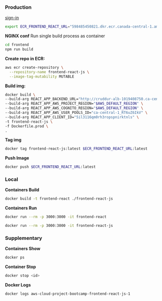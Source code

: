
### Production

[sign-in](../bin/ecr/sign-in)

```sh
export ECR_FRONTEND_REACT_URL="598485450821.dkr.ecr.canada-central-1.amazonaws.com/frontend-react-js"
```


**NGINX conf**
Run single build process as container

```sh
cd frontend
npm run build
```


**Create repo in ECR:**

```sh
aws ecr create-repository \
  --repository-name frontend-react-js \
  --image-tag-mutability MUTABLE
```


**Build img:**

```sh
docker build \
--build-arg REACT_APP_BACKEND_URL="http://cruddur-alb-1019408750.ca-central-1.elb.amazonaws.com:4567" \
--build-arg REACT_APP_AWS_PROJECT_REGION="$AWS_DEFAULT_REGION" \
--build-arg REACT_APP_AWS_COGNITO_REGION="$AWS_DEFAULT_REGION" \
--build-arg REACT_APP_AWS_USER_POOLS_ID="ca-central-1_RT6uZ6IkV" \
--build-arg REACT_APP_CLIENT_ID="5il3116qm0rh3ropspnirktnls" \
-t frontend-react-js \
-f Dockerfile.prod \
.
```

**Tag img**
```sh
docker tag frontend-react-js:latest $ECR_FRONTEND_REACT_URL:latest
```


**Push Image**
```sh
docker push $ECR_FRONTEND_REACT_URL:latest
```


### Local

**Containers Build**

```sh
docker build -t frontend-react ./frontend-react-js
```

**Containers Run**

```sh
docker run --rm -p 3000:3000 -it frontend-react

```

```sh
docker run --rm -p 3000:3000 -it frontend-react-js 
```


### Supplementary 

**Containers Show**

```sh
docker ps
```

**Container Stop**

```sh
docker stop <id>
```

**Docker Logs**

```sh
docker logs aws-cloud-project-bootcamp-frontend-react-js-1
```
